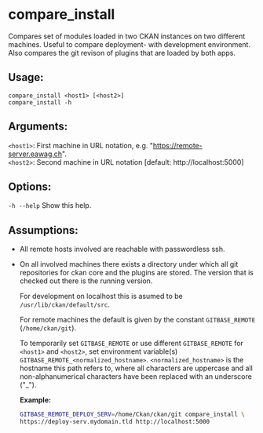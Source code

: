 # compare_install

Compares set of modules loaded in two CKAN instances on two different machines.
Useful to compare deployment- with development environment. Also compares the
git revison of plugins that are loaded by both apps.

## Usage:

```
compare_install <host1> [<host2>]
compare_install -h
```

## Arguments:

`<host1>`:   First machine in URL notation, e.g. "https://remote-server.eawag.ch".   
`<host2>`:   Second machine in URL notation [default: http://localhost:5000]

## Options:

`-h --help`    Show this help.
    
## Assumptions:
	
+ All remote hosts involved are reachable with passwordless ssh.

+ On all involved machines there exists a directory under which all git
  repositories for ckan core and the plugins are stored.
  The version that is checked out there is the running version.

  For development on localhost this is asumed to be `/usr/lib/ckan/default/src`.

  For remote machines the default is given by the constant
  `GITBASE_REMOTE` (`/home/ckan/git`).

  To temporarily set `GITBASE_REMOTE` or use different `GITBASE_REMOTE` for
  `<host1>` and `<host2>`, set environment variable(s)
  `GITBASE_REMOTE_<normalized_hostname>`. `<normalized_hostname>` is the hostname
  this path refers to, where all characters are uppercase and all
  non-alphanumerical characters have been replaced with an underscore ("_").

  **Example:**
  ```bash
  GITBASE_REMOTE_DEPLOY_SERV=/home/Ckan/ckan/git compare_install \
  https://deploy-serv.mydomain.tld http://localhost:5000
  ```
